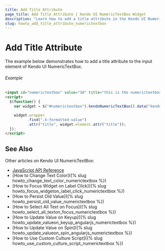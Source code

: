 ```yaml
---
title: Add Title Attribute
page_title: Add Title Attribute | Kendo UI NumericTextBox Widget
description: "Learn how to add a title attribute in the Kendo UI NumericTextBox widget."
slug: howto_add_title_attribute_numerictextbox
---
```


# Add Title Attribute

The example below demonstrates how to add a title attribute to the input element of Kendo UI NumericTextBox.

###### Example

```html
<input id="numerictextbox" value="10" title="this is the numerictextbox title"/>
<script>
  $(function() {
    var widget = $("#numerictextbox").kendoNumericTextBox().data("kendoNumericTextBox");

    widget.wrapper
          .find(".k-formatted-value")
          .attr("title", widget.element.attr("title"));
  });
</script>
```

## See Also 

Other articles on Kendo UI NumericTextBox:

* [JavaScript API Reference](/api/javascript/ui/numerictextbox)
* [How to Change Text Color]({% slug howto_change_text_color_numerictextbox %})
* [How to Focus Widget on Label Click]({% slug howto_focus_widgeton_label_click_numerictextbox %})
* [How to Persist Old Value]({% slug howto_persist_old_value_numerictextbox %})
* [How to Select All Text on Focus]({% slug howto_select_all_texton_focus_numerictextbox %})
* [How to Update Value on Keyup]({% slug howto_update_valueon_keyup_angularjs_numerictextbox %})
* [How to Update Value on Spin]({% slug howto_update_valueon_spin_angularjs_numerictextbox %})
* [How to Use Custom Culture Script]({% slug howto_use_custom_culture_script_numerictextbox %})